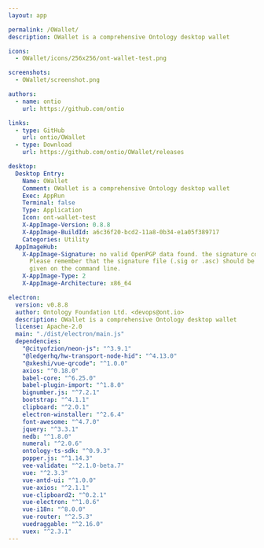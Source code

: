 ```yaml
---
layout: app

permalink: /OWallet/
description: OWallet is a comprehensive Ontology desktop wallet

icons:
  - OWallet/icons/256x256/ont-wallet-test.png

screenshots:
  - OWallet/screenshot.png

authors:
  - name: ontio
    url: https://github.com/ontio

links:
  - type: GitHub
    url: ontio/OWallet
  - type: Download
    url: https://github.com/ontio/OWallet/releases

desktop:
  Desktop Entry:
    Name: OWallet
    Comment: OWallet is a comprehensive Ontology desktop wallet
    Exec: AppRun
    Terminal: false
    Type: Application
    Icon: ont-wallet-test
    X-AppImage-Version: 0.8.8
    X-AppImage-BuildId: a6c36f20-bcd2-11a8-0b34-e1a05f389717
    Categories: Utility
  AppImageHub:
    X-AppImage-Signature: no valid OpenPGP data found. the signature could not be verified.
      Please remember that the signature file (.sig or .asc) should be the first file
      given on the command line.
    X-AppImage-Type: 2
    X-AppImage-Architecture: x86_64

electron:
  version: v0.8.8
  author: Ontology Foundation Ltd. <devops@ont.io>
  description: OWallet is a comprehensive Ontology desktop wallet
  license: Apache-2.0
  main: "./dist/electron/main.js"
  dependencies:
    "@cityofzion/neon-js": "^3.9.1"
    "@ledgerhq/hw-transport-node-hid": "^4.13.0"
    "@xkeshi/vue-qrcode": "^1.0.0"
    axios: "^0.18.0"
    babel-core: "^6.25.0"
    babel-plugin-import: "^1.8.0"
    bignumber.js: "^7.2.1"
    bootstrap: "^4.1.1"
    clipboard: "^2.0.1"
    electron-winstaller: "^2.6.4"
    font-awesome: "^4.7.0"
    jquery: "^3.3.1"
    nedb: "^1.8.0"
    numeral: "^2.0.6"
    ontology-ts-sdk: "^0.9.3"
    popper.js: "^1.14.3"
    vee-validate: "^2.1.0-beta.7"
    vue: "^2.3.3"
    vue-antd-ui: "^1.0.0"
    vue-axios: "^2.1.1"
    vue-clipboard2: "^0.2.1"
    vue-electron: "^1.0.6"
    vue-i18n: "^8.0.0"
    vue-router: "^2.5.3"
    vuedraggable: "^2.16.0"
    vuex: "^2.3.1"
---
```

